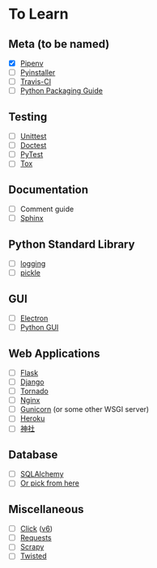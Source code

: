 # To Learn

## Meta (to be named)
- [x] [Pipenv](https://docs.pipenv.org/)
- [ ] [Pyinstaller](https://pyinstaller.readthedocs.io/)
- [ ] [Travis-CI](https://docs.travis-ci.com/)
- [ ] [Python Packaging Guide](https://python-packaging-user-guide.readthedocs.io/)

## Testing
- [ ] [Unittest](https://docs.python.org/3/library/unittest.html)
- [ ] [Doctest](https://docs.python.org/3/library/doctest.html)
- [ ] [PyTest](https://docs.pytest.org/en/latest/contents.html#toc)
- [ ] [Tox](https://tox.readthedocs.io/en/latest/)

## Documentation
- [ ] Comment guide
- [ ] [Sphinx](http://www.sphinx-doc.org/en/master/contents.html)

## Python Standard Library
- [ ] [logging](https://docs.python.org/3/library/logging.html)
- [ ] [pickle](https://docs.python.org/3/library/pickle.html)

## GUI
- [ ] [Electron](https://electronjs.org/docs)
- [ ] [Python GUI](https://docs.python-guide.org/scenarios/gui/)

## Web Applications
- [ ] [Flask](http://flask.pocoo.org/docs/)
- [ ] [Django](https://docs.djangoproject.com/)
- [ ] [Tornado](http://www.tornadoweb.org/en/stable/)
- [ ] [Nginx](https://www.netguru.co/codestories/nginx-tutorial-basics-concepts)
- [ ] [Gunicorn](http://docs.gunicorn.org/en/stable/) (or some other WSGI server)
- [ ] [Heroku](http://www.heroku.com/python)
- [ ] [神社](http://jinja.pocoo.org/docs/)

## Database
- [ ] [SQLAlchemy](http://www.sqlalchemy.org/)
- [ ] [Or pick from here](https://docs.python-guide.org/scenarios/db/)

## Miscellaneous
- [ ] [Click](http://click.pocoo.org/) ([v6](http://click.pocoo.org/6/))
- [ ] [Requests](http://docs.python-requests.org/en/latest/index.html)
- [ ] [Scrapy](https://docs.scrapy.org/en/latest/)
- [ ] [Twisted](https://twistedmatrix.com/documents/current/core/howto/index.html)
